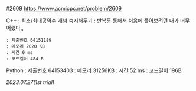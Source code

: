 #2609
https://www.acmicpc.net/problem/2609

C++ : 최소/최대공약수 개념 숙지해두기
    : 반복문 통해서 처음에 풀어보려던 내가 너무 어렸다,,

    : 제출번호 64151189
    : 메모리 2020 KB
    : 시간 0 ms
    : 코드길이 484 B

Python 
       : 제출번호 64153403
       : 메모리 31256KB
       : 시간 52 ms
       : 코드길이 196B

*2023.07.27(1st trial)*
